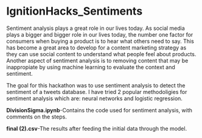 # IgnitionHacks_Sentiments
Sentiment analysis plays a great role in our lives today. As social media plays a bigger and bigger role in our lives today, the number one factor for consumers when buying a product is to hear what others need to say. This has become a great area to develop for a content marketing strategy as they can use social content to understand what people feel about products. Another aspect of sentiment analysis is to removing content that may be inappropiate by using machine learning to evaluate the context and sentiment.

The goal for this hackathon was to use sentiment analysis to detect the sentiment of a tweets database. I have tried 2 popular methodoligies for sentiment analysis which are: neural networks and logistic regression.

**DivisionSigma.ipynb**-Contains the code used for sentiment analysis, with comments on the steps.

**final (2).csv**-The results after feeding the initial data through the model.
